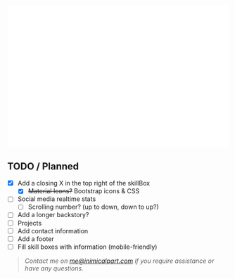 <a align="center" href="https://inimicalpart.com">
  <img align="center" src="/site.screenshot.svg" alt="inimicalpart.com">
</a>

## TODO / Planned

- [x] Add a closing X in the top right of the skillBox
  - [x] ~~Material Icons?~~ Bootstrap icons & CSS
- [ ] Social media realtime stats
  - [ ] Scrolling number? (up to down, down to up?)
- [ ] Add a longer backstory?
- [ ] Projects
- [ ] Add contact information
- [ ] Add a footer
- [ ] Fill skill boxes with information (mobile-friendly)

> _Contact me on me@inimicalpart.com if you require assistance or have any questions._
